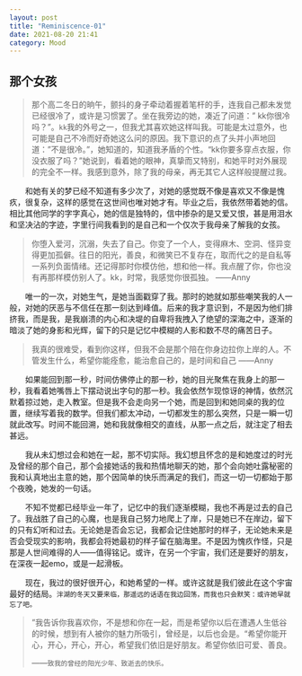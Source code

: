 ```yaml
---
layout: post
title: "Reminiscence-01"
date: 2021-08-20 21:41
category: Mood
---
```


## 那个女孩

> 那个高二冬日的晌午，颤抖的身子牵动着握着笔杆的手，连我自己都未发觉已经很冷了，或许是习惯罢了。坐在我旁边的她，凑近了问道：” kk你很冷吗？”。``kk``我的外号之一，但我尤其喜欢她这样叫我。可能是太过意外，也可能是自己不冷而好奇她这么问的原因。我下意识的点了头并小声地回道：”不是很冷。”，她知道的，知道我矛盾的个性。“kk你要多穿点衣服，你没衣服了吗？”她说到，看着她的眼神，真挚而又特别，和她平时对外展现的完全不一样。我感到意外，除了我的母亲，再无其它人这样般提醒过我。 



&emsp;&emsp;和她有关的梦已经不知道有多少次了，对她的感觉既不像是喜欢又不像是愧疚，很复杂，这样的感觉在这世间也唯对她才有。毕业之后，我依然带着她的信。相比其他同学的字字真心，她的信是独特的，信中掺杂的是又爱又恨，甚是用泪水和坚决沾的字迹，字里行间我看到的是自己和一个仅次于我母亲了解我的女孩。



> 你堕入爱河，沉溺，失去了自己。你变了一个人，变得麻木、空洞、怪异变得更加孤僻。往日的阳光，善良，和微笑已不复存在，取而代之的是自私等一系列负面情绪。还记得那时你模仿他，想和他一样。我点醒了你，你也没有再那样模仿别人了。kk，时常，我感觉你很孤独。 ——Anny



&emsp;&emsp;唯一的一次，对她生气，是她当面戳穿了我。那时的她就如那些嘲笑我的人一般，对她的厌恶与不信任在那一刻达到峰值。后来的我才意识到，不是因为他们排挤我，而是我，是我崩溃的内心和决堤的自卑将我拽入了绝望的深海之中，逐渐的暗淡了她的身影和光辉，留下的只是记忆中模糊的人影和数不尽的痛苦日子。



> 我真的很难受，看到你这样，但我不会是那个陪在你身边拉你上岸的人。不管发生什么，希望你能痊愈，能治愈自己的，是时间和自己 ——Anny



&emsp;&emsp;如果能回到那一秒，时间仿佛停止的那一秒，她的目光聚焦在我身上的那一秒，我看着她嘴唇上下摆动说出字句的那一秒。我会依然乍现惊讶的神情，依然沉默着掠过她，走入教室。但是我不会走向另一个她，而是回到和她同桌的我的位置，继续写着我的数学。但我们都太冲动，一切都发生的那么突然，只是一瞬一切就此改写。时间不能回溯，她和我就像相交的直线，从那一点之后，就注定了相去甚远。



&emsp;&emsp;我从未幻想过会和她在一起，那不切实际。我幻想且怀念的是和她度过的时光及曾经的那个自己，那个会接她话的我和热情地聊天的她，那个会向她吐露秘密的我和认真地出主意的她，那个因简单的快乐而满足的我们，而这一切一切都始于那个夜晚，她发的一句话。



&emsp;&emsp;不知不觉都已经毕业一年了，记忆中的我们逐渐模糊，我也不再是过去的自己了。我战胜了自己的心魔，也是我自己努力地爬上了岸，只是她已不在岸边，留下的只有幻听和过去。无论她是否会忘记，我都会记住她那时的样子，无论她未来是否会受现实的影响，我都会将她最初的样子留在脑海里。不是因为愧疚作怪，只是那是人世间难得的人——值得铭记。或许，在另一个宇宙，我们还是要好的朋友，在深夜一起emo，或是一起滑板。



&emsp;&emsp;现在，我过的很好很开心，和她希望的一样。或许这就是我们彼此在这个宇宙最好的结局。``泮湖的冬天又要来临，那遥远的话语在我边回荡，而我也只会默笑：或许她早就忘了吧。``

> ”我告诉你我喜欢你，不是想和你在一起，而是希望你以后在遭遇人生低谷的时候，想到有人被你的魅力所吸引，曾经是，以后也会是。“希望你能开心，开心，开心，开心，希望我们依旧是好朋友。希望你依旧可爱、善良。
>
> ——``致我的曾经的阳光少年、致逝去的快乐。``







&emsp;